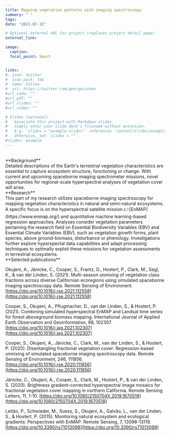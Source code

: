 ```yaml
---
title: Mapping vegetation patterns with imaging spectroscopy
summary: " "
tags:
date: "2021-07-15"

# Optional external URL for project (replaces project detail page).
external_link:

image:
  caption: 
  focal_point: Smart


links:
#- icon: twitter
#  icon_pack: fab
#  name: Follow
#  url: https://twitter.com/georgecushen
#url_code: ""
#url_pdf: ""
#url_slides: ""
#url_video: ""

# Slides (optional).
#   Associate this project with Markdown slides.
#   Simply enter your slide deck's filename without extension.
#   E.g. `slides = "example-slides"` references `content/slides/example-slides.md`.
#   Otherwise, set `slides = ""`.
#slides: example
---
```

<br />
**Background**<br />
Detailed descriptions of the Earth's terrestrial vegetation characteristics are essential to capture ecosystem structure, functioning or change. With current and upcoming spaceborne imaging spectrometer missions, novel opportunities for regional-scale hyperspectral analyses of vegetation cover will arise. 

<br />
**Research**<br />
This part of my research utilizes spaceborne imaging spectroscopy for mapping vegetation characteristics in natural and semi-natural ecosystems. A specific focus is on the hyperspectral satellite mission 👉[EnMAP](https://www.enmap.org/) and quantitative machine learning-based regression approaches. Analyses consider vegetation parameters pertaining the research field on Essential Biodiversity Variables (EBV) and Essential Climate Variables (EBV), such as vegetation growth forms, plant species, above ground-biomass, disturbance or phenology. Investigations further explore hyperspectal data capabilities and adapt processing techniques to optimally exploit these missions for vegetation assessments in terrestrial ecosystems.


<br />
**Selected publications**<br />

Okujeni, A., Jänicke, C., Cooper, S., Frantz, D., Hostert, P., Clark, M., Segl, K., & van der Linden, S. (2021). Multi-season unmixing of vegetation class fractions across diverse Californian ecoregions using simulated spaceborne imaging spectroscopy data. Remote Sensing of Environment.[https://doi.org/10.1016/j.rse.2021.112558](https://doi.org/10.1016/j.rse.2021.112558) 

Cooper, S., Okujeni, A., Pflugmacher, D., van der Linden, S., & Hostert, P. (2021). Combining simulated hyperspectral EnMAP and Landsat time series for forest aboveground biomass mapping. International Journal of Applied Earth Observation and Geoinformation, 98, 102307. [https://doi.org/10.1016/j.jag.2021.102307](https://doi.org/10.1016/j.jag.2021.102307)

Cooper, S., Okujeni, A., Jänicke, C., Clark, M., van der Linden, S., & Hostert, P. (2020). Disentangling fractional vegetation cover: Regression-based unmixing of simulated spaceborne imaging spectroscopy data. Remote Sensing of Environment, 246, 111856. [https://doi.org/10.1016/j.rse.2020.111856](https://doi.org/10.1016/j.rse.2020.111856)

Jänicke, C., Okujeni, A., Cooper, S., Clark, M., Hostert, P., & van der Linden, S. (2020). Brightness gradient-corrected hyperspectral image mosaics for fractional vegetation cover mapping in northern California. Remote Sensing Letters, 11, 1-10. [https://doi.org/10.1080/2150704X.2019.1670518](https://doi.org/10.1080/2150704X.2019.1670518)

Leitão, P., Schwieder, M., Suess, S., Okujeni, A., Galvão, L., van der Linden, S., & Hostert, P. (2015). Monitoring natural ecosystem and ecological gradients: Perspectives with EnMAP. Remote Sensing, 7, 13098-13119. [https://doi.org/10.3390/rs71013098](https://doi.org/10.3390/rs71013098) 
